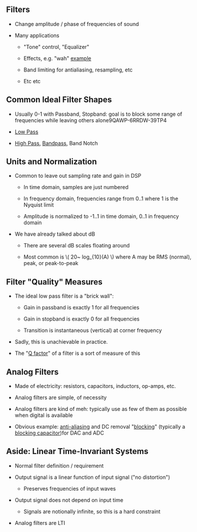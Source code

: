 ## Filters

* Change amplitude / phase of frequencies of sound

* Many applications

    * "Tone" control, "Equalizer"

    * Effects, e.g. "wah" [example](https://www.youtube.com/watch?v=qTbuDObjZoA&t=37)

    * Band limiting for antialiasing, resampling, etc

    * Etc etc

## Common Ideal Filter Shapes

* Usually 0-1 with Passband, Stopband: goal is to block some
  range of frequencies while leaving others alone9QAWP-6RRDW-39TP4

* [Low Pass](https://www.electronics-tutorials.ws/wp-content/uploads/2018/05/filter-fil79.gif)

* [High Pass](https://www.electronics-tutorials.ws/wp-content/uploads/2018/05/filter-fil13.gif),
  [Bandpass](https://www.electronics-tutorials.ws/wp-content/uploads/2018/05/filter-fil17.gif),
  Band Notch

## Units and Normalization

* Common to leave out sampling rate and gain in DSP

    * In time domain, samples are just numbered

    * In frequency domain, frequencies range from 0..1
      where 1 is the Nyquist limit

    * Amplitude is normalized to -1..1 in time domain,
      0..1 in frequency domain

* We have already talked about dB

    * There are several dB scales floating around

    * Most common is \\( 20~ log_{10}(A) \\) where A may be RMS
      (normal), peak, or peak-to-peak
  
## Filter "Quality" Measures

* The ideal low pass filter is a "brick wall":

    * Gain in passband is exactly 1 for all frequencies

    * Gain in stopband is exactly 0 for all frequencies

    * Transition is instantaneous (vertical) at corner frequency

* Sadly, this is unachievable in practice.

* The "[Q factor](https://en.wikipedia.org/wiki/Q_factor)"
  of a filter is a sort of measure of this

## Analog Filters

* Made of electricity: resistors, capacitors, inductors,
  op-amps, etc.

* Analog filters are simple, of necessity

* Analog filters are kind of meh: typically use as few of them as
  possible when digital is available

* Obvious example:
  [anti-aliasing](https://ni.scene7.com/is/image/ni/alias?scl=1)
  and DC removal
  "[blocking](https://www.knowles.com/docs/default-source/default-document-library/dc-blocking-filter.pdf?sfvrsn=6)"
  (typically a [blocking capacitor](http://www.learningaboutelectronics.com/Articles/What-is-a-coupling-capacitor))for DAC and ADC


## Aside: Linear Time-Invariant Systems

* Normal filter definition / requirement

* Output signal is a linear function of input signal ("no distortion")

    * Preserves frequencies of input waves

* Output signal does not depend on input time

    * Signals are notionally infinite, so this is a hard
      constraint

* Analog filters are LTI

